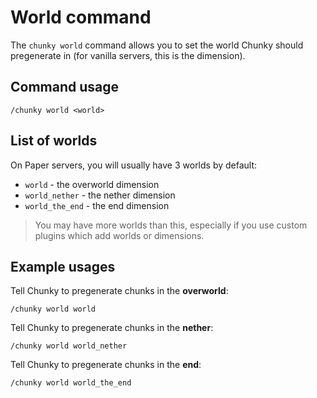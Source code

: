 # World command

The `chunky world` command allows you to set the world Chunky should pregenerate
in (for vanilla servers, this is the dimension).

## Command usage

```
/chunky world <world>
```

## List of worlds

On Paper servers, you will usually have 3 worlds by default:

- `world` - the overworld dimension
- `world_nether` - the nether dimension
- `world_the_end` - the end dimension

> You may have more worlds than this, especially if you use custom plugins which
  add worlds or dimensions.

## Example usages

Tell Chunky to pregenerate chunks in the **overworld**:

```
/chunky world world
```

Tell Chunky to pregenerate chunks in the **nether**:

```
/chunky world world_nether
```

Tell Chunky to pregenerate chunks in the **end**:

```
/chunky world world_the_end
```

